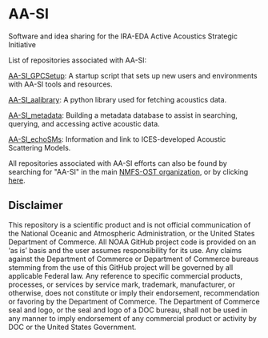 # AA-SI
Software and idea sharing for the IRA-EDA Active Acoustics Strategic Initiative

List of repositories associated with AA-SI:

[AA-SI_GPCSetup](https://github.com/nmfs-ost/AA-SI_GPCSetup): A startup script that sets up new users and environments with AA-SI tools and resources.

[AA-SI_aalibrary](https://github.com/nmfs-ost/AA-SI_aalibrary): A python library used for fetching acoustics data.

[AA-SI_metadata](https://github.com/nmfs-ost/AA-SI_metadata): Building a metadata database to assist in searching, querying, and accessing active acoustic data.

[AA-SI_echoSMs](https://github.com/nmfs-ost/AA-SI_echoSMs): Information and link to ICES-developed Acoustic Scattering Models.

All repositories associated with AA-SI efforts can also be found by searching for "AA-SI" in the main [NMFS-OST organization](https://github.com/nmfs-ost), or by clicking [here](https://github.com/orgs/nmfs-ost/repositories?q=AA).


## Disclaimer
This repository is a scientific product and is not official communication of the National Oceanic and Atmospheric Administration, or the United States Department of Commerce. All NOAA GitHub project code is provided on an ‘as is’ basis and the user assumes responsibility for its use. Any claims against the Department of Commerce or Department of Commerce bureaus stemming from the use of this GitHub project will be governed by all applicable Federal law. Any reference to specific commercial products,  processes, or services by service mark, trademark, manufacturer, or otherwise, does not constitute or imply their endorsement, recommendation or favoring by the Department of Commerce. The Department of Commerce seal and logo, or the seal and logo of a DOC bureau, shall not be used in any manner to imply endorsement of any commercial product or activity by DOC or the United States Government.
